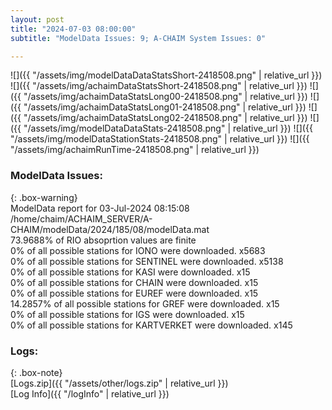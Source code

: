 ```yaml
---
layout: post
title: "2024-07-03 08:00:00"
subtitle: "ModelData Issues: 9; A-CHAIM System Issues: 0"

---
```


![]({{ "/assets/img/modelDataDataStatsShort-2418508.png" | relative_url }})
![]({{ "/assets/img/achaimDataStatsShort-2418508.png" | relative_url }})
![]({{ "/assets/img/achaimDataStatsLong00-2418508.png" | relative_url }})
![]({{ "/assets/img/achaimDataStatsLong01-2418508.png" | relative_url }})
![]({{ "/assets/img/achaimDataStatsLong02-2418508.png" | relative_url }})
![]({{ "/assets/img/modelDataDataStats-2418508.png" | relative_url }})
![]({{ "/assets/img/modelDataStationStats-2418508.png" | relative_url }})
![]({{ "/assets/img/achaimRunTime-2418508.png" | relative_url }})


### ModelData Issues:  
  
{: .box-warning}  
 ModelData report for 03-Jul-2024 08:15:08   
 /home/chaim/ACHAIM_SERVER/A-CHAIM/modelData/2024/185/08/modelData.mat   
 73.9688% of RIO absoprtion values are finite   
 0% of all possible stations for IONO were downloaded. x5683   
 0% of all possible stations for SENTINEL were downloaded. x5138   
 0% of all possible stations for KASI were downloaded. x15   
 0% of all possible stations for CHAIN were downloaded. x15   
 0% of all possible stations for EUREF were downloaded. x15   
 14.2857% of all possible stations for GREF were downloaded. x15   
 0% of all possible stations for IGS were downloaded. x15   
 0% of all possible stations for KARTVERKET were downloaded. x145   
  


### Logs:  
  
{: .box-note}  
[Logs.zip]({{ "/assets/other/logs.zip" | relative_url }})  
[Log Info]({{ "/logInfo" | relative_url }})  

